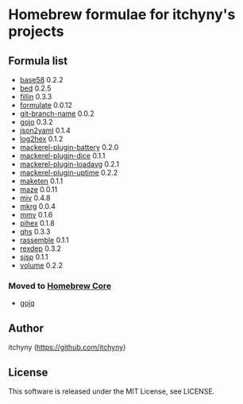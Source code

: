 # Homebrew formulae for itchyny's projects
## Formula list

- [base58](https://github.com/itchyny/base58-go) 0.2.2
- [bed](https://github.com/itchyny/bed) 0.2.5
- [fillin](https://github.com/itchyny/fillin) 0.3.3
- [formulate](https://github.com/itchyny/formulate) 0.0.12
- [git-branch-name](https://github.com/itchyny/git-branch-name) 0.0.2
- [gojo](https://github.com/itchyny/gojo) 0.3.2
- [json2yaml](https://github.com/itchyny/json2yaml) 0.1.4
- [log2hex](https://github.com/itchyny/log2hex) 0.1.2
- [mackerel-plugin-battery](https://github.com/itchyny/mackerel-plugin-battery) 0.2.0
- [mackerel-plugin-dice](https://github.com/itchyny/mackerel-plugin-dice) 0.1.1
- [mackerel-plugin-loadavg](https://github.com/itchyny/mackerel-plugin-loadavg) 0.2.1
- [mackerel-plugin-uptime](https://github.com/itchyny/mackerel-plugin-uptime) 0.2.2
- [maketen](https://github.com/itchyny/maketen-go) 0.1.1
- [maze](https://github.com/itchyny/maze) 0.0.11
- [miv](https://github.com/itchyny/miv) 0.4.8
- [mkrg](https://github.com/itchyny/mkrg) 0.0.4
- [mmv](https://github.com/itchyny/mmv) 0.1.6
- [pihex](https://github.com/itchyny/pihex) 0.1.8
- [qhs](https://github.com/itchyny/qhs) 0.3.3
- [rassemble](https://github.com/itchyny/rassemble-go) 0.1.1
- [rexdep](https://github.com/itchyny/rexdep) 0.3.2
- [sjsp](https://github.com/itchyny/sjsp) 0.1.1
- [volume](https://github.com/itchyny/volume-go) 0.2.2

### Moved to [Homebrew Core](https://github.com/Homebrew/homebrew-core)
- [gojq](https://github.com/itchyny/gojq)

## Author
itchyny (https://github.com/itchyny)

## License
This software is released under the MIT License, see LICENSE.
